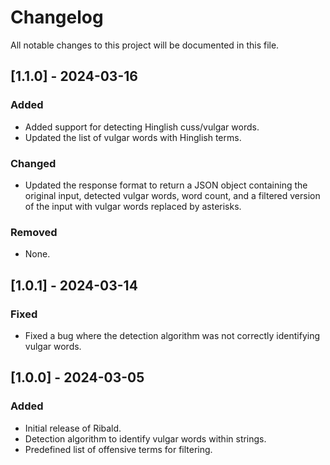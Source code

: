 # Changelog

All notable changes to this project will be documented in this file.

## [1.1.0] - 2024-03-16

### Added

- Added support for detecting Hinglish cuss/vulgar words.
- Updated the list of vulgar words with Hinglish terms.

### Changed

- Updated the response format to return a JSON object containing the original input, detected vulgar words, word count, and a filtered version of the input with vulgar words replaced by asterisks.

### Removed

- None.

## [1.0.1] - 2024-03-14

### Fixed

- Fixed a bug where the detection algorithm was not correctly identifying vulgar words.


## [1.0.0] - 2024-03-05

### Added

- Initial release of Ribald.
- Detection algorithm to identify vulgar words within strings.
- Predefined list of offensive terms for filtering.
